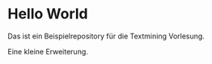 Hello World
===========

Das ist ein Beispielrepository für die Textmining Vorlesung.

Eine kleine Erweiterung.
